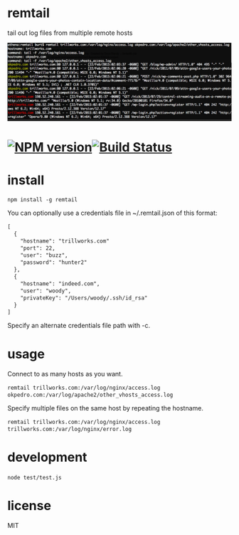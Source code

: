 # remtail

tail out log files from multiple remote hosts

![Image of example command](/remtail.png)

#  [![NPM version][npm-image]][npm-url][![Build Status](https://travis-ci.org/NickCarneiro/remtail.svg)](https://travis-ci.org/NickCarneiro/remtail)

# install


```
npm install -g remtail
```

You can optionally use a credentials file in ~/.remtail.json of this format:

```
[
  {
    "hostname": "trillworks.com"
    "port": 22,
    "user": "buzz",
    "password": "hunter2"
  },
  {
    "hostname": "indeed.com",
    "user": "woody",
    "privateKey": "/Users/woody/.ssh/id_rsa"
  }
]
```

Specify an alternate credentials file path with -c.

# usage

Connect to as many hosts as you want.

```
remtail trillworks.com:/var/log/nginx/access.log okpedro.com:/var/log/apache2/other_vhosts_access.log
```

Specify multiple files on the same host by repeating the hostname.

```
remtail trillworks.com:/var/log/nginx/access.log trillworks.com:/var/log/nginx/error.log
```

# development

```node test/test.js```

# license

MIT


[npm-url]: https://npmjs.org/package/remtail
[npm-image]: https://badge.fury.io/js/remtail.svg